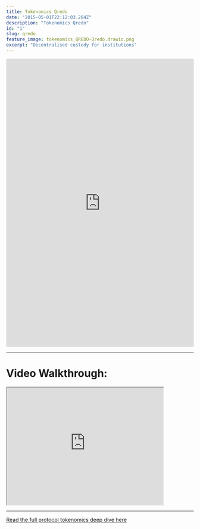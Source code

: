 ```yaml
---
title: Tokenomics Qredo
date: "2015-05-01T22:12:03.284Z"
description: "Tokenomics Qredo"
id: "1"
slug: qredo
feature_image: tokenomics_QREDO-Qredo.drawio.png
excerpt: "Decentralised custody for institutions"
---
```


<iframe frameborder="0" style="width:100%;height:773px;" src="https://viewer.diagrams.net/?tags=%7B%7D&highlight=0000ff&layers=1&nav=1&title=tokenomics_QREDO.drawio#Uhttps%3A%2F%2Fdrive.google.com%2Fuc%3Fid%3D1V08nG9EhpkXJ618XVQhqVs7cwlK_-nEx%26export%3Ddownload"></iframe>

---

# Video Walkthrough:

<iframe width="420" height="315"
src="https://www.youtube.com/embed/HIb_ySLRFHg">
</iframe>

---

[Read the full protocol tokenomics deep dive here](https://fstrauf.substack.com/p/tokenomics-101-qredo)